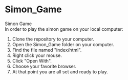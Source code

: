 # Simon_Game<br>
Simon Game<br>
In order to play the simon game on your local computer: <br>
<ol>
<li>Clone the repository to your computer.</li>
<li>Open the Simon_Game folder on your computer.</li>
<li>Find the file named "index/html".</li>
<li>Right click your mouse.</li>
<li>Click "Open With".</li>
<li>Choose your favorite browser.</li>
<li>At that point you are all set and ready to play.</li>
</ol>
<br>
